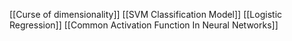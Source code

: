[[Curse of dimensionality]]
[[SVM Classification Model]]
[[Logistic Regression]]
[[Common Activation Function In Neural Networks]]


